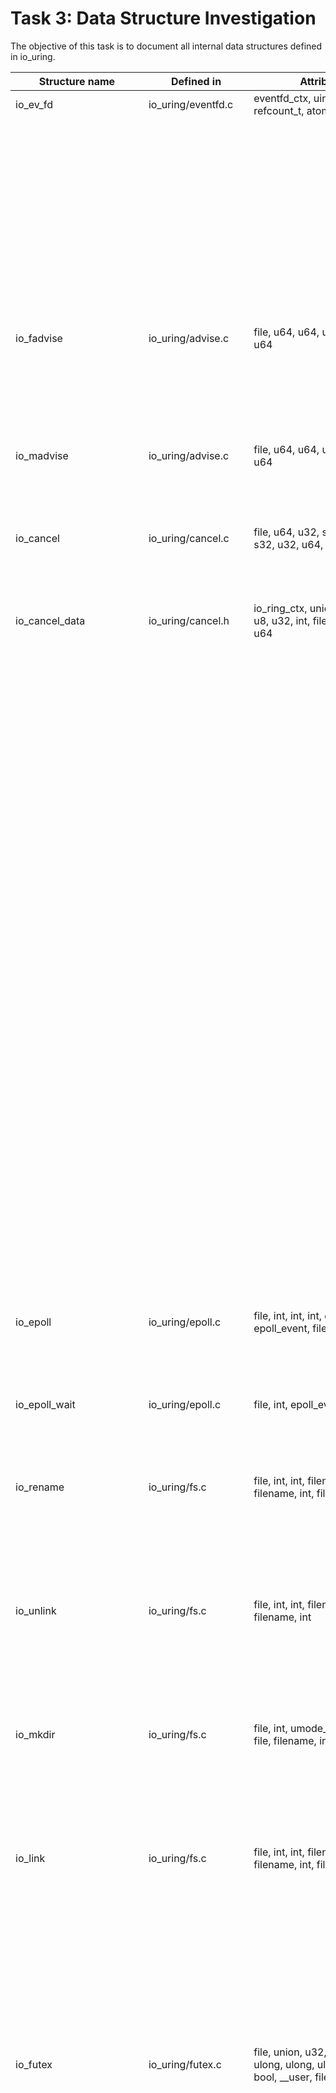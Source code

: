 # Task 3: Data Structure Investigation
The objective of this task is to document all internal data structures defined in io_uring. 

Structure name | Defined in | Attributes | Caller Functions Source | source caller | usage
---------------|------------|------------|-------------------------|---------------|-------------------
io_ev_fd       | io_uring/eventfd.c | eventfd_ctx, uint, uint, refcount_t, atomic_t, rcu_head | io_eventfd_free | io_uring/eventfd.c | local variable
| | | | io_eventfd_put | io_uring/eventfd.c | function parameter
| | | | io_eventfd_do_signal | io_uring/eventfd.c | local variable, function parameter
| | | | __io_eventfd_signal | io_uring/eventfd.c | function parameter
| | | | io_eventfd_grab | io_uring/eventfd.c | return value, local variable
| | | | io_eventfd_signal | io_uring/eventfd.c | local variable 
| | | | io_eventfd_flush_signal | io_uring/eventfd.c | local variable
| | | | io_eventfd_register | io_uring/eventfd.c | local variable
| | | | io_eventfd_unregister | io_uring/eventfd.c | function parameter
| io_fadvise               | io_uring/advise.c    | file, u64, u64, u32, file, u32, u64                                                                                                       | io_fadvise_force_async           | io_uring/advise.c    | function parameter                 |
|                          |                      |                                                                                                                                            | io_fadvise_prep                  | io_uring/advise.c    | local variable, function parameter |
|                          |                      |                                                                                                                                            | io_fadvise                       | io_uring/advise.c    | local variable, function parameter |
| io_madvise               | io_uring/advise.c    | file, u64, u64, u32, file, u32, u64                                                                                                       | io_madvise_prep                  | io_uring/advise.c    | local variable, function parameter |
|                          |                      |                                                                                                                                            | io_madvise                       | io_uring/advise.c    | local variable, function parameter |
| io_cancel                | io_uring/cancel.c    | file, u64, u32, s32, u8, file, s32, u32, u64, u8                                                                                          | io_async_cancel_prep             | io_uring/cancel.c    | local variable, function parameter |
|                          |                      |                                                                                                                                            | io_async_cancel                  | io_uring/cancel.c    | local variable, function parameter |
| io_cancel_data           | io_uring/cancel.h    | io_ring_ctx, union, u64, file, u8, u32, int, file, io_ring_ctx, u64                                                                       | io_try_cancel                    | io_uring/cancel.h    | function parameter                 |
|                          |                      |                                                                                                                                            | io_cancel_req_match              | io_uring/cancel.h    | function parameter                 |
|                          |                      |                                                                                                                                            | io_cancel_req_match              | io_uring/cancel.c    | function parameter                 |
|                          |                      |                                                                                                                                            | io_cancel_remove                 | io_uring/cancel.h    | function parameter                 |
|                          |                      |                                                                                                                                            | io_cancel_remove                 | io_uring/cancel.c    | function parameter                 |
|                          |                      |                                                                                                                                            | io_cancel_cb                     | io_uring/cancel.c    | local variable                     |
|                          |                      |                                                                                                                                            | io_async_cancel_one              | io_uring/cancel.c    | function parameter                 |
|                          |                      |                                                                                                                                            | io_try_cancel                    | io_uring/cancel.c    | function parameter                 |
|                          |                      |                                                                                                                                            | __io_async_cancel                | io_uring/cancel.c    | function parameter                 |
|                          |                      |                                                                                                                                            | io_async_cancel                  | io_uring/cancel.c    | local variable                     |
|                          |                      |                                                                                                                                            | __io_sync_cancel                 | io_uring/cancel.c    | function parameter                 |
|                          |                      |                                                                                                                                            | io_sync_cancel                   | io_uring/cancel.c    | local variable                     |
|                          |                      |                                                                                                                                            | io_futex_cancel                  | io_uring/futex.c     | function parameter                 |
|                          |                      |                                                                                                                                            | io_futex_cancel                  | io_uring/futex.h     | function parameter                 |
|                          |                      |                                                                                                                                            | io_poll_find                     | io_uring/poll.c      | function parameter                 |
|                          |                      |                                                                                                                                            | io_poll_file_find                | io_uring/poll.c      | function parameter                 |
|                          |                      |                                                                                                                                            | __io_poll_cancel                 | io_uring/poll.c      | function parameter                 |
|                          |                      |                                                                                                                                            | io_poll_cancel                   | io_uring/poll.c      | function parameter                 |
|                          |                      |                                                                                                                                            | io_poll_cancel                   | io_uring/poll.h      | function parameter                 |
|                          |                      |                                                                                                                                            | io_poll_remove                   | io_uring/poll.c      | local variable                     |
|                          |                      |                                                                                                                                            | io_waitid_cancel                 | io_uring/waitid.c    | function parameter                 |
|                          |                      |                                                                                                                                            | io_timeout_cancel                | io_uring/timeout.h   | function parameter                 |
|                          |                      |                                                                                                                                            | io_timeout_extract               | io_uring/timeout.c   | function parameter                 |
|                          |                      |                                                                                                                                            | io_timeout_cancel                | io_uring/timeout.c   | function parameter                 |
|                          |                      |                                                                                                                                            | io_req_task_link_timeout         | io_uring/timeout.c   | local variable                     |
|                          |                      |                                                                                                                                            | io_timeout_update                | io_uring/timeout.c   | local variable                     |
|                          |                      |                                                                                                                                            | io_timeout_remove                | io_uring/timeout.c   | local variable                     |
| io_epoll                 | io_uring/epoll.c     | file, int, int, int, epoll_event, epoll_event, file, int                                                                                  | io_epoll_ctl_prep                | io_uring/epoll.c     | local variable, function parameter |
|                          |                      |                                                                                                                                            | io_epoll_ctl                     | io_uring/epoll.c     | local variable, function parameter |
| io_epoll_wait            | io_uring/epoll.c     | file, int, epoll_event                                                                                                                     | io_epoll_wait_prep               | io_uring/epoll.c     | local variable, function parameter |
|                          |                      |                                                                                                                                            | io_epoll_wait                    | io_uring/epoll.c     | local variable, function parameter |
| io_rename                | io_uring/fs.c        | file, int, int, filename, filename, int, file, filename, int                                                                              | io_renameat_prep                 | io_uring/fs.c        | local variable, function parameter |
|                          |                      |                                                                                                                                            | io_renameat                      | io_uring/fs.c        | local variable, function parameter |
|                          |                      |                                                                                                                                            | io_renameat_cleanup              | io_uring/fs.c        | local variable, function parameter |
| io_unlink                | io_uring/fs.c        | file, int, int, filename, file, filename, int                                                                                             | io_unlinkat_prep                 | io_uring/fs.c        | local variable, function parameter |
|                          |                      |                                                                                                                                            | io_unlinkat                      | io_uring/fs.c        | local variable, function parameter |
|                          |                      |                                                                                                                                            | io_unlinkat_cleanup              | io_uring/fs.c        | local variable, function parameter |
| io_mkdir                 | io_uring/fs.c        | file, int, umode_t, filename, file, filename, int, umode_t                                                                                | io_mkdirat_prep                  | io_uring/fs.c        | local variable, function parameter |
|                          |                      |                                                                                                                                            | io_mkdirat                       | io_uring/fs.c        | local variable, function parameter |
|                          |                      |                                                                                                                                            | io_mkdirat_cleanup               | io_uring/fs.c        | local variable, function parameter |
| io_link                  | io_uring/fs.c        | file, int, int, filename, filename, int, file, filename, int                                                                              | io_symlinkat_prep                | io_uring/fs.c        | local variable, function parameter |
|                          |                      |                                                                                                                                            | io_symlinkat                     | io_uring/fs.c        | local variable, function parameter |
|                          |                      |                                                                                                                                            | io_linkat_prep                   | io_uring/fs.c        | local variable, function parameter |
|                          |                      |                                                                                                                                            | io_linkat                        | io_uring/fs.c        | local variable, function parameter |
|                          |                      |                                                                                                                                            | io_link_cleanup                  | io_uring/fs.c        | local variable, function parameter |
| io_futex                 | io_uring/futex.c     | file, union, u32, futex_waitv, ulong, ulong, ulong, u32, uint, bool, __user, file                                                         | io_futexv_complete               | io_uring/futex.c     | local variable, function parameter |
|                          |                      |                                                                                                                                            | io_futexv_claim                  | io_uring/futex.c     | function parameter                 |
|                          |                      |                                                                                                                                            | __io_futex_cancel                | io_uring/futex.c     | local variable, function parameter |
|                          |                      |                                                                                                                                            | io_futex_prep                    | io_uring/futex.c     | local variable, function parameter |
|                          |                      |                                                                                                                                            | io_futex_wakev_fn                | io_uring/futex.c     | local variable, function parameter |
|                          |                      |                                                                                                                                            | io_futexv_prep                   | io_uring/futex.c     | local variable, function parameter |
|                          |                      |                                                                                                                                            | io_futex_wake_fn                 | io_uring/futex.c     | local variable, function parameter |
|                          |                      |                                                                                                                                            | io_futexv_wait                   | io_uring/futex.c     | local variable, function parameter |
|                          |                      |                                                                                                                                            | io_futex_wait                    | io_uring/futex.c     | local variable, function parameter |
|                          |                      |                                                                                                                                            | io_futex_wake                    | io_uring/futex.c     | local variable, function parameter |
| io_futex_data            | io_uring/futex.c     | futex_q, io_kiocb                                                                                                                          | io_futex_cache_init              | io_uring/futex.c     | function parameter                 |
|                          |                      |                                                                                                                                            | io_futex_complete                | io_uring/futex.c     | local variable                     |
|                          |                      |                                                                                                                                            | __io_futex_cancel                | io_uring/futex.c     | local variable                     |
|                          |                      |                                                                                                                                            | io_futex_wake_fn                 | io_uring/futex.c     | local variable, function parameter |
|                          |                      |                                                                                                                                            | io_futex_wait                    | io_uring/futex.c     | local variable     
| io_defer_entry  | io_uring/io_uring.c  | list_head, io_kiocb, u32                                       | io_queue_deferred                | io_uring/io_uring.c   | local variable, function parameter   |
|                 |                      |                                                                | io_drain_req                     | io_uring/io_uring.c   | local variable                        |
|                 |                      |                                                                | io_cancel_defer_files            | io_uring/io_uring.c   | local variable, function parameter   |
|                 |                      |                                                                | io_get_sequence                  | io_uring/io_uring.c   | local variable                        |
| ext_arg         | io_uring/io_uring.c  | size_t, timespec64, sigset_t, ktime_t, bool, bool              | __io_cqring_wait_schedule        | io_uring/io_uring.c   | function parameter                    |
|                 |                      |                                                                | io_cqring_wait_schedule          | io_uring/io_uring.c   | function parameter                    |
|                 |                      |                                                                | io_cqring_wait                   | io_uring/io_uring.c   | function parameter                    |
|                 |                      |                                                                | io_get_ext_arg                   | io_uring/io_uring.c   | function parameter                    |
|                 |                      |                                                                | SYSCALL_DEFINE6                  | io_uring/io_uring.c   | local variable                        |
|                 |                      |                                                                | if                               | io_uring/io_uring.c   | local variable                        |
| io_tctx_exit    | io_uring/io_uring.c  | callback_head, completion, io_ring_ctx                         | io_tctx_exit_cb                  | io_uring/io_uring.c   | local variable, function parameter   |
|                 |                      |                                                                | io_ring_exit_work                | io_uring/io_uring.c   | local variable                        |
| io_task_cancel  | io_uring/io_uring.c  | io_uring_task, bool                                            | io_cancel_task_cb                | io_uring/io_uring.c   | local variable                        |
|                 |                      |                                                                | io_uring_try_cancel_requests     | io_uring/io_uring.c   | local variable                        |
| io_wait_queue   | io_uring/io_uring.h  | wait_queue_entry, io_ring_ctx, unsigned, int, ktime_t, hrtimer | io_should_wake                   | io_uring/io_uring.h   | function parameter                    |
|                 |                      |                                                                | io_wake_function                 | io_uring/io_uring.c   | local variable, function parameter   |
|                 |                      |                                                                | io_cqring_timer_wakeup           | io_uring/io_uring.c   | local variable, function parameter   |
|                 |                      |                                                                | io_cqring_min_timer_wakeup       | io_uring/io_uring.c   | local variable, function parameter   |
|                 |                      |                                                                | io_cqring_schedule_timeout       | io_uring/io_uring.c   | function parameter                    |
|                 |                      |                                                                | __io_cqring_wait_schedule        | io_uring/io_uring.c   | function parameter                    |
|                 |                      |                                                                | io_cqring_wait_schedule          | io_uring/io_uring.c   | function parameter                    |
|                 |                      |                                                                | io_cqring_wait                   | io_uring/io_uring.c   | local variable                        |
|                 |                      |                                                                | io_napi_busy_loop_should_end     | io_uring/napi.c       | local variable                        |
|                 |                      |                                                                | io_napi_blocking_busy_loop       | io_uring/napi.c       | function parameter                    |
|                 |                      |                                                                | __io_napi_busy_loop              | io_uring/napi.c       | function parameter                    |
|                 |                      |                                                                | __io_napi_busy_loop              | io_uring/napi.h       | function parameter                    |
|                 |                      |                                                                | io_napi_busy_loop                | io_uring/napi.h       | function parameter                    |
io_wq_hash               | io_uring/io-wq.h     | refcount_t refs, unsigned long, struct wait_queue_head, long, refcount_t, wait_queue_head                                                  | io_wq_put_hash                   | io_uring/io-wq.h     | function parameter, local variable |
|                          |                      |                                                                                                                                            | io_wq_data                       | io_uring/io-wq.h     | local variable                     |
|                          |                      |                                                                                                                                            | io_wq                            | io_uring/io-wq.c     | local variable                     |
| io_wq_data               | io_uring/io-wq.h     | struct io_wq_hash, struct task_struct, io_wq_work_fn, free_work_fn                                                                        | io_wq_create                     | io_uring/io-wq.h     | function parameter, local variable |
| io_wq                    | io_uring/io-wq.c     | unsigned long state, free_work_fn, io_wq_work_fn, struct io_wq_hash, atomic_t worker, struct completion, struct hlist_node, struct task_struct, struct io_wq_acct, struct wait_queue_entry, struct io_wq_work, cpumask_var_t, atomic_t, completion, cpumask_var_t, free_work_fn, hlist_node, hlist_nulls_head, io_wq_hash, io_wq_work_fn, list_head, long, raw_spinlock_t, task_struct, wait_queue_entry | io_worker                        | io_uring/io-wq.c     | local function                     |
|                          |                      |                                                                                                                                            | create_io_worker                 | io_uring/io-wq.c     | function parameter                 |
|                          |                      |                                                                                                                                            | io_acct_cancel_pending_work      | io_uring/io-wq.c     | function parameter, local variable |
|                          |                      |                                                                                                                                            | io_wq_cancel_tw_create           | io_uring/io-wq.c     | function parameter                 |
|                          |                      |                                                                                                                                            | io_get_acct                      | io_uring/io-wq.c     | function parameter                 |
|                          |                      |                                                                                                                                            | io_work_get_acct                 | io_uring/io-wq.c     | function parameter                 |
|                          |                      |                                                                                                                                            | io_worker_ref_put                | io_uring/io-wq.c     | function parameter                 |
|                          |                      |                                                                                                                                            | io_worker_cancel_cb              | io_uring/io-wq.c     | local variable                     |
|                          |                      |                                                                                                                                            | io_worker_exit                   | io_uring/io-wq.c     | local variable                     |
|                          |                      |                                                                                                                                            | io_wq_create_worker              | io_uring/io-wq.c     | function parameter                 |
|                          |                      |                                                                                                                                            | create_worker_cb                 | io_uring/io-wq.c     | local variable                     |
|                          |                      |                                                                                                                                            | io_queue_worker_create           | io_uring/io-wq.c     | local variable                     |
|                          |                      |                                                                                                                                            | io_wq_dec_running                | io_uring/io-wq.c     | local variable                     |
|                          |                      |                                                                                                                                            | io_wait_on_hash                  | io_uring/io-wq.c     | function parameter                 |
|                          |                      |                                                                                                                                            | io_get_next_work                 | io_uring/io-wq.c     | function parameter                 |
|                          |                      |                                                                                                                                            | wq_list_for_each                 | io_uring/io-wq.c     | function parameter                 |
|                          |                      |                                                                                                                                            | io_worker_handle_work            | io_uring/io-wq.c     | local variable                     |
|                          |                      |                                                                                                                                            | io_wq_worker                     | io_uring/io-wq.c     | local variable                     |
|                          |                      |                                                                                                                                            | io_init_new_worker               | io_uring/io-wq.c     | function parameter                 |
|                          |                      |                                                                                                                                            | create_worker_cont               | io_uring/io-wq.c     | local variable                     |
|                          |                      |                                                                                                                                            | io_wq_for_each_worker            | io_uring/io-wq.c     | function parameter                 |
|                          |                      |                                                                                                                                            | io_run_cancel                    | io_uring/io-wq.c     | function parameter                 |
|                          |                      |                                                                                                                                            | io_wq_insert_work                | io_uring/io-wq.c     | function parameter                 |
|                          |                      |                                                                                                                                            | io_wq_enqueue                    | io_uring/io-wq.c     | function parameter                 |
|                          |                      |                                                                                                                                            | io_wq_remove_pending             | io_uring/io-wq.c     | function parameter, local variable |
|                          |                      |                                                                                                                                            | io_wq_cancel_pending_work        | io_uring/io-wq.c     | function parameter                 |
|                          |                      |                                                                                                                                            | io_wq_cancel_running_work        | io_uring/io-wq.c     | function parameter                 |
|                          |                      |                                                                                                                                            | io_wq_cancel_cb                  | io_uring/io-wq.c     | function parameter                 |
|                          |                      |                                                                                                                                            | io_wq_hash_wake                  | io_uring/io-wq.c     | function parameter, local variable |
|                          |                      |                                                                                                                                            | io_wq_create                     | io_uring/io-wq.c     | local variable                     |
|                          |                      |                                                                                                                                            | io_wq_exit_start                 | io_uring/io-wq.c     | function parameter                 |
|                          |                      |                                                                                                                                            | io_wq_exit_workers               | io_uring/io-wq.c     | function parameter                 |
|                          |                      |                                                                                                                                            | io_wq_destroy                    | io_uring/io-wq.c     | function parameter                 |
|                          |                      |                                                                                                                                            | io_wq_put_and_exit               | io_uring/io-wq.c     | function parameter                 |
|                          |                      |                                                                                                                                            | __io_wq_cpu_online               | io_uring/io-wq.c     | function parameter                 |
|                          |                      |                                                                                                                                            | io_wq_cpu_online                 | io_uring/io-wq.c     | function parameter                 |
|                          |                      |                                                                                                                                            | io_wq_cpu_offline                | io_uring/io-wq.c     | function parameter                 |
|                          |                      |                                                                                                                                            | io_wq_max_workers                | io_uring/io-wq.c     | function parameter                 |
|                          |                      |                                                                                                                                            | wq_list_del                      | io_uring/slist.h     | local variable                     |
|                          |                      |                                                                                                                                            | io_uring_clean_tctx              | io_uring/tctx.c      | local variable                     |
| io_cb_cancel_data        | io_uring/io-wq.c     | work_cancel_fn, void, int nr_running, int nr_pending, bool cancel_all, bool, int, void, work_cancel_fn                                    | io_acct_cancel_pending_work      | io_uring/io-wq.c     | function parameter                 |
|                          |                      |                                                                                                                                            | create_worker_cont               | io_uring/io-wq.c     | local variable                     |
|                          |                      |                                                                                                                                            | io_wq_enqueue                    | io_uring/io-wq.c     | local variable                     |
|                          |                      |                                                                                                                                            | __io_wq_worker_cancel            | io_uring/io-wq.c     | function parameter                 |
|                          |                      |                                                                                                                                            | io_wq_worker_cancel              | io_uring/io-wq.c     | local variable                     |
|                          |                      |                                                                                                                                            | io_wq_cancel_pending_work        | io_uring/io-wq.c     | function parameter                 |
|                          |                      |                                                                                                                                            | io_wq_cancel_running_work        | io_uring/io-wq.c     | function parameter                 |
|                          |                      |                                                                                                                                            | io_wq_cancel_cb                  | io_uring/io-wq.c     | function parameter, local variable |
|                          |                      |                                                                                                                                            | io_wq_destroy                    | io_uring/io-wq.c     | local variable                     |
| io_worker                | io_uring/io-wq.c     | refcount_t, unsigned long flags, struct hlist_nulls_node nulls_node, struct list_head all_list, struct task_struct, struct io_wq, struct io_wq_acct, struct io_wq_work, raw_spinlock_t, struct completion, unsigned long create_state, struct callback_head create_work, int init_retries, union, callback_head, completion, delayed_work, hlist_nulls_node, int, io_wq, io_wq_work, list_head, long, raw_spinlock_t, rcu_head, refcount_t, task_struct | io_wq_dec_running                | io_uring/io-wq.c     | function parameter                 |
|                          |                      |                                                                                                                                            | io_worker_get                    | io_uring/io-wq.c     | function parameter                 |
|                          |                      |                                                                                                                                            | io_worker_release                | io_uring/io-wq.c     | function parameter                 |
|                          |                      |                                                                                                                                            | io_wq_worker_stopped             | io_uring/io-wq.c     | local variable                     |
|                          |                      |                                                                                                                                            | io_worker_cancel_cb              | io_uring/io-wq.c     | function parameter                 |
|                          |                      |                                                                                                                                            | io_task_worker_match             | io_uring/io-wq.c     | local variable, function parameter |
|                          |                      |                                                                                                                                            | io_worker_exit                   | io_uring/io-wq.c     | function parameter                 |
|                          |                      |                                                                                                                                            | io_acct_activate_free_worker     | io_uring/io-wq.c     | local parameter                    |
|                          |                      |                                                                                                                                            | io_wq_inc_running                | io_uring/io-wq.c     | function parameter                 |
|                          |                      |                                                                                                                                            | create_worker_cb                 | io_uring/io-wq.c     | local parameter                    |
|                          |                      |                                                                                                                                            | io_queue_worker_create           | io_uring/io-wq.c     | function parameter                 |
|                          |                      |                                                                                                                                            | __io_worker_busy                 | io_uring/io-wq.c     | function parameter                 |
|                          |                      |                                                                                                                                            | __io_worker_idle                 | io_uring/io-wq.c     | function parameter                 |
|                          |                      |                                                                                                                                            | io_assign_current_work           | io_uring/io-wq.c     | function parameter                 |
|                          |                      |                                                                                                                                            | io_worker_handle_work            | io_uring/io-wq.c     | function parameter                 |
|                          |                      |                                                                                                                                            | io_wq_worker                     | io_uring/io-wq.c     | local variable                     |
|                          |                      |                                                                                                                                            | io_wq_worker_running             | io_uring/io-wq.c     | local variable                     |
|                          |                      |                                                                                                                                            | io_wq_worker_sleeping            | io_uring/io-wq.c     | local variable                     |
|                          |                      |                                                                                                                                            | io_init_new_worker               | io_uring/io-wq.c     | function parameter                 |
|                          |                      |                                                                                                                                            | io_should_retry_thread           | io_uring/io-wq.c     | function parameter                 |
|                          |                      |                                                                                                                                            | queue_create_worker_retry        | io_uring/io-wq.c     | function parameter                 |
|                          |                      |                                                                                                                                            | create_worker_cont               | io_uring/io-wq.c     | local variable, function parameter |
|                          |                      |                                                                                                                                            | io_workqueue_create              | io_uring/io-wq.c     | function parameter, local variable |
|                          |                      |                                                                                                                                            | create_io_worker                 | io_uring/io-wq.c     | local variable                     |
|                          |                      |                                                                                                                                            | io_acct_for_each_worker          | io_uring/io-wq.c     | local variable, function parameter |
|                          |                      |                                                                                                                                            | io_wq_for_each_worker            | io_uring/io-wq.c     | function parameter                 |
|                          |                      |                                                                                                                                            | io_wq_worker_wake                | io_uring/io-wq.c     | function parameter                 |
|                          |                      |                                                                                                                                            | __io_wq_worker_cancel            | io_uring/io-wq.c     | function parameter                 |
|                          |                      |                                                                                                                                            | io_wq_worker_cancel              | io_uring/io-wq.c     | function parameter                 |
|                          |                      |                                                                                                                                            | io_task_work_match               | io_uring/io-wq.c     | local variable                     |
|                          |                      |                                                                                                                                            | io_wq_cancel_tw_create           | io_uring/io-wq.c     | function parameter                 |
|                          |                      |                                                                                                                                            | io_wq_worker_affinity            | io_uring/io-wq.c     | function parameter                 |
| io_wq_acct               | io_uring/io-wq.c     | atomic_t, int, io_wq_work_list, long, raw_spinlock_t, unsigned                                                                            | io_acct_cancel_pending_work      | io_uring/io-wq.c     | function parameter                 |
|                          |                      |                                                                                                                                            | io_worker_cancel_cb              | io_uring/io-wq.c     | local variable                     |
|                          |                      |                                                                                                                                            | __io_acct_run_queue              | io_uring/io-wq.c     | function parameter                 |
|                          |                      |                                                                                                                                            | io_wq_create_worker              | io_uring/io-wq.c     | function parameter                 |
|                          |                      |                                                                                                                                            | io_wq_inc_running                | io_uring/io-wq.c     | local variable                     |
|                          |                      |                                                                                                                                            | create_worker_cb                 | io_uring/io-wq.c     | local variable                     |
|                          |                      |                                                                                                                                            | io_queue_worker_create           | io_uring/io-wq.c     | function parameter                 |
|                          |                      |                                                                                                                                            | io_wq_dec_running                | io_uring/io-wq.c     | local variable                     |
|                          |                      |                                                                                                                                            | io_wq_worker                     | io_uring/io-wq.c     | local variable                     |
|                          |                      |                                                                                                                                            | create_worker_cont               | io_uring/io-wq.c     | local variable                     |
|                          |                      |                                                                                                                                            | io_workqueue_create              | io_uring/io-wq.c     | local variable                     |
|                          |                      |                                                                                                                                            | create_io_worker                 | io_uring/io-wq.c     | local variable                     |
|                          |                      |                                                                                                                                            | io_wq_insert_work                | io_uring/io-wq.c     | local variable                     |
|                          |                      |                                                                                                                                            | io_wq_enqueue                    | io_uring/io-wq.c     | local variable                     |
|                          |                      |                                                                                                                                            | io_wq_remove_pending             | io_uring/io-wq.c     | local variable                     |
|                          |                      |                                                                                                                                            | io_wq_cancel_pending_work        | io_uring/io-wq.c     | local variable                     |
|                          |                      |                                                                                                                                            | io_wq_hash_wake                  | io_uring/io-wq.c     | local variable                     |
|                          |                      |                                                                                                                                            | io_wq_max_workers                | io_uring/io-wq.c     | local variable                     |
| online_data              | io_uring/io-wq.c     | bool, int                                                                                                                                  | io_wq_worker_affinity            | io_uring/io-wq.c     | local variable                     |
|                          |                      |                                                                                                                                            | __io_wq_cpu_online               | io_uring/io-wq.c     | local variable                     |
| io_provide_buf   | io_uring/kbuf.c    | file, __u64, __u32, __u32, __u32, __u16                    | io_remove_buffers_prep       | io_uring/kbuf.c        | local variable, function parameter     |
|                  |                    |                                                            | io_remove_buffers            | io_uring/kbuf.c        | local variable, function parameter     |
|                  |                    |                                                            | io_provide_buffers_prep      | io_uring/kbuf.c        | local variable, function parameter     |
|                  |                    |                                                            | io_add_buffers               | io_uring/kbuf.c        | function parameter                     |
|                  |                    |                                                            | io_provide_buffers           | io_uring/kbuf.c        | local variable, function parameter     |
| io_buffer_list   | io_uring/kbuf.h    | list_head, oi_uring_buf_ring, __u16 x6, io_mapped_region   | io_kbuf_commit               | io_uring/kbuf.h        | function parameter                     |
|                  |                    |                                                            | io_kbuf_inc_commit           | io_uring/kbuf.c        | function parameter                     |
|                  |                    |                                                            | io_kbuf_commit               | io_uring/kbuf.c        | function parameter                     |
|                  |                    |                                                            | io_buffer_get_list           | io_uring/kbuf.c        | local variable                         |
|                  |                    |                                                            | io_buffer_add_list           | io_uring/kbuf.c        | function parameter                     |
|                  |                    |                                                            | io_kbuf_recycle_legacy       | io_uring/kbuf.c        | local variable                         |
|                  |                    |                                                            | io_provided_buffer_select    | io_uring/kbuf.c        | function parameter                     |
|                  |                    |                                                            | io_provided_buffers_select   | io_uring/kbuf.c        | function parameter                     |
|                  |                    |                                                            | io_ring_buffer_select        | io_uring/kbuf.c        | function parameter                     |
|                  |                    |                                                            | io_buffer_select             | io_uring/kbuf.c        | local variable                         |
|                  |                    |                                                            | io_ring_buffers_peek         | io_uring/kbuf.c        | function parameter                     |
|                  |                    |                                                            | io_buffers_select            | io_uring/kbuf.c        | local variable                         |
|                  |                    |                                                            | io_buffers_peek              | io_uring/kbuf.c        | local variable                         |
|                  |                    |                                                            | __io_put_kbuf_ring           | io_uring/kbuf.h        | local variable                         |
|                  |                    |                                                            | __io_remove_buffers          | io_uring/kbuf.c        | function parameter                     |
|                  |                    |                                                            | io_put_bl                    | io_uring/kbuf.c        | function parameter                     |
|                  |                    |                                                            | io_destroy_buffers           | io_uring/kbuf.c        | local variable                         |
|                  |                    |                                                            | io_destroy_bl                | io_uring/kbuf.c        | function parameter                     |
|                  |                    |                                                            | io_remove_buffers            | io_uring/kbuf.c        | local variable                         |
|                  |                    |                                                            | io_add_buffers               | io_uring/kbuf.c        | function parameter                     |
|                  |                    |                                                            | io_provide_buffers           | io_uring/kbuf.c        | local variable                         |
|                  |                    |                                                            | io_register_pbuf_ring        | io_uring/kbuf.c        | local variable                         |
|                  |                    |                                                            | io_unregister_pbuf_ring      | io_uring/kbuf.c        | local variable                         |
|                  |                    |                                                            | io_register_pbuf_status      | io_uring/kbuf.c        | local variable                         |
|                  |                    |                                                            | io_pbuf_get_region           | io_uring/kbuf.c        | local variable                         |
| io_buffer        | io_uring/kbuf.h    | list_head, __u64, __u32, __u16, __u16                      | io_kbuf_recycle_legacy       | io_uring/kbuf.h        | local variable                         |
|                  |                    |                                                            | io_provided_buffer_select    | io_uring/kbuf.c        | local variable, function parameter     |
|                  |                    |                                                            | __io_remove_buffers          | io_uring/kbuf.c        | local variable, function parameter     |
|                  |                    |                                                            | io_add_buffers               | io_uring/kbuf.c        | local variable                         |
| buf_sel_arg      | io_uring/kbuf.h    | iovec, size_t, size_t, ushort, ushort                      | io_ring_buffers_peek         | io_uring/kbuf.c        | function parameter                     |
|                  |                    |                                                            | io_buffers_select            | io_uring/kbuf.c        | function parameter                     |
|                  |                    |                                                            | io_buffers_peek              | io_uring/kbuf.c        | function parameter                     |
|                  |                    |                                                            | io_buffers_select            | io_uring/kbuf.h        | function parameter                     |
|                  |                    |                                                            | io_buffers_peek              | io_uring/kbuf.h        | function parameter                     |
|                  |                    |                                                            | io_send_select_buffer        | io_uring/net.c         | local variable                         |
|                  |                    |                                                            | io_recv_buf_select           | io_uring/net.c         | local variable                         |
io_mapped_region | io_uring/memmap.h  | struct page **pages, void *ptr, unsigned int nr_pages, unsigned int flags | io_free_region | memmap.c | function parameter (mr)
| | | | io_region_init_ptr | memmap.c | function parameter (mr)
| | | | io_region_pin_pages | memmap.c | function parameter (mr)
| | | | io_region_allocate_pages | memmap.c | function parameter (mr)
| | | | io_create_region | memmap.c | function parameter (mr)
| | | | io_create_region_mmap_safe | memmap.c | local variable (tmp_mr), function parameter (mr)
| | | | io_mmap_get_region | memmap.c | return value
| | | | io_region_validate_mmap | memmap.c | function parameter (mr)
| | | | io_region_mmap | memmap.c | function parameter (mr)
io_imu_folio_data | io_uring/memmap.h | (struct definition not visible in snippet) | io_check_coalesce_buffer | memmap.c | local variable (ifd)
io_uring_region_desc | io_uring_types.h | __u64 user_addr, __u64 size, __u32 flags, __u32 mmap_offset, __u32 id, __u32 __resv[2] | io_region_pin_pages | memmap.c | function parameter (reg)
| | | | io_region_allocate_pages | memmap.c | function parameter (reg)
| | | | io_create_region | memmap.c | function parameter (reg)
| | | | io_create_region_mmap_safe | memmap.c | function parameter (reg)
io_mapped_region | io_uring/memmap.h | struct page **pages, void *ptr, unsigned int nr_pages, unsigned int flags | io_free_region | memmap.h | function parameter (mr)
| | | | io_create_region | memmap.h | function parameter (mr)
| | | | io_create_region_mmap_safe | memmap.h | function parameter (mr)
| | | | io_region_get_ptr | memmap.h | function parameter (mr)
| | | | io_region_is_set | memmap.h | function parameter (mr)
io_uring_region_desc | io_uring_types.h | __u64 user_addr, __u64 size, __u32 flags, __u32 mmap_offset, __u32 id | io_create_region | memmap.h | function parameter (reg)
| | | | io_create_region_mmap_safe | memmap.h | function parameter (reg)
io_ring_ctx | io_uring_types.h | struct io_mapped_region ring_region, struct io_user *user, etc. | io_free_region | memmap.h | function parameter (ctx)
| | | | io_create_region | memmap.h | function parameter (ctx)
| | | | io_create_region_mmap_safe | memmap.h | function parameter (ctx)
io_msg | msg_ring.c | struct file *file, *src_file, struct callback_head tw, u64 user_data, u32 len, cmd, src_fd, dst_fd/cqe_flags, flags | io_msg_ring_cleanup | msg_ring.c | Accesses msg->src_file for cleanup with fput()
| | | | io_msg_tw_complete | msg_ring.c | Converts from callback_head using container_of()
| | | | io_msg_data_remote | msg_ring.c | Reads msg->flags and msg->user_data for remote posting
| | | | io_msg_ring_data | msg_ring.c | Main parameter for data ring operations
| | | | io_msg_grab_file | msg_ring.c | Populates msg->src_file from file table
| | | | io_msg_install_complete | msg_ring.c | Uses msg->dst_fd for FD installation
io_ring_ctx | io_uring_types.h | struct mutex uring_lock,struct io_alloc_cache msg_cache, spinlock_t msg_lock, bool task_complete | io_double_unlock_ctx | msg_ring.c | Releases octx->uring_lock mutex
| | | | io_lock_external_ctx | msg_ring.c | Acquires target context's uring_lock
| | | | io_msg_need_remote | msg_ring.c | Checks ctx->task_complete for remote execution need
| | | | io_msg_get_kiocb | msg_ring.c | Accesses ctx->msg_cache with msg_lock protection
io_kiocb | io_uring_types.h | struct io_ring_ctx *ctx, struct io_tw_task_work io_task_work, u64 user_data | io_msg_tw_complete | msg_ring.c | Processes completion via req->cqe
| | | | io_msg_remote_post | msg_ring.c | Configures req->opcode as IORING_OP_NOP for remote completion
io_uring_sqe | uapi/linux/io_uring.h | off, len, addr, addr3, file_index, msg_ring_flags | io_uring_sync_msg_ring | msg_ring.h | Reads SQE fields for synchronous message ring operations
| | | | io_msg_ring_prep | msg_ring.h | Validates and prepares SQE fields for async message ring
io_kiocb | io_uring_types.h | ctx, flags | io_msg_ring_prep | msg_ring.h | Receives prepared request structure
| | | | io_msg_ring | msg_ring.h | Main parameter for message ring operations
| | | | io_msg_ring_cleanup | msg_ring.h | Cleans up request resources
io_napi_entry | napi.c | unsigned int napi_id, struct list_head list, unsigned long timeout, struct hlist_node node, struct rcu_head rcu | io_napi_hash_find | napi.c | Finds entry by napi_id in hash table
| | | | __io_napi_add_id | napi.c | Creates and inserts new entry
| | | | __io_napi_del_id | napi.c | Removes and frees entry
| | | | __io_napi_remove_stale | napi.c | Cleans up stale entries based on timeout
io_ring_ctx | io_uring_types.h | struct hlist_head *napi_ht, spinlock_t napi_lock, struct list_head napi_list, bool napi_prefer_busy_poll, ktime_t napi_busy_poll_dt, int napi_track_mode | io_napi_init | napi.c | Initializes napi tracking structures
| | | | io_napi_free | napi.c | Cleans up all napi entries
| | | | io_napi_register_napi | napi.c | Configures napi tracking mode and params
| | | | __io_napi_busy_loop | napi.c | Executes busy polling loop
io_uring_napi | uapi/linux/io_uring.h | __u64 busy_poll_to, __u8 prefer_busy_poll, __u8 opcode, __u16 op_param, __u32 pad[2], __u32 resv | io_register_napi | napi.c | User API structure for napi configuration
| | | | io_unregister_napi | napi.c | Clears napi configuration
io_wait_queue | io_uring.h | ktime_t timeout, ktime_t napi_busy_poll_dt, bool napi_prefer_busy_poll | io_napi_blocking_busy_loop | napi.c | Contains parameters for blocking busy loop
io_ring_ctx | io_uring_types.h | struct list_head napi_list, int napi_track_mode | io_napi_init() | napi.c | Context structure containing NAPI tracking state
io_wait_queue | io_uring.h | ktime_t timeout, ktime_t napi_busy_poll_dt | io_napi_busy_loop() | napi.c | Wait queue structure for blocking operations
io_kiocb | io_uring_types.h | struct io_ring_ctx *ctx, struct file *file | io_napi_add() | napi.c | I/O request structure
io_shutdown | net.c | struct file *file, int how | io_shutdown_prep | net.c | Validates shutdown parameters
| | | | io_shutdown | net.c | Executes socket shutdown operation
io_accept | net.c | struct file *file, struct sockaddr __user *addr, int __user *addr_len, int flags, int iou_flags, u32 file_slot, unsigned long nofile | io_accept_prep | net.c | Prepares accept operation parameters
| | | | io_accept | net.c | Handles socket accept operations
io_socket | net.c | struct file *file, int domain, int type, int protocol, int flags, u32 file_slot, unsigned long nofile  |  io_socket_prep | net.c | Validates socket creation parameters
| | | | io_socket | net.c | Creates new socket
io_connect | net.c | struct file *file, struct sockaddr __user *addr, int addr_len, bool in_progress, bool seen_econnaborted | io_connect_prep | net.c | Prepares connection parameters
| | | | io_connect | net.c | Handles socket connection
io_bind | net.c | struct file *file, int addr_len | io_bind_prep | net.c | Validates bind parameters
| | | | io_bind | net.c | Binds socket to address
io_listen | net.c | struct file *file, int backlog | io_listen_prep | net.c | Validates listen parameters
| | | | io_listen | net.c | Starts listening on socket
io_sr_msg | net.c | struct file *file, union {compat_msghdr/umsg/buf}, int len, unsigned done_io, unsigned msg_flags, u16 flags, u16, buf_group, bool retry, void __user *msg_control, struct io_kiocb *notif | io_sendmsg_prep | net.c | Prepares send/recv message parameters
| | | | io_recvmsg_prep | net.c | Prepares receive message parameters
| | | | io_send | net.c | Handles socket send operation
| | | | io_recv | net.c | Handles socket receive operation
io_recvzc | net.c | struct file *file, unsigned msg_flags, u16 flags, u32 len, struct io_zcrx_ifq *ifq | io_recvzc_prep | net.c | Prepares zero-copy receive parameters
| | | | io_recvzc | net.c | Handles zero-copy receive
io_async_msghdr | io_uring.h | struct iovec fast_iov, struct io_vec vec, struct msghdr msg, struct sockaddr_storage addr, size_t payloadlen, unsigned namelen, unsigned controllen | io_msg_alloc_async | net.c | Allocates async message header
| | | | io_netmsg_recycle | net.c | Recycles async message buffers
| | | | io_sendmsg_setup | net.c | Sets up sendmsg operation
| | | | io_recvmsg_copy_hdr | net.c | Copies message header
proto_accept_arg | net.c | int err, int is_empty, int flags | io_accept | net.c | Tracks accept operation state
buf_sel_arg | net.c | struct iovec *iovs, int nr_iovs, size_t max_len, int mode, size_t out_len | io_send_select_buffer | net.c | Manages buffer selection for I/O
| | | | io_recv_buf_select | net.c | Selects receive buffers
io_recvmsg_multishot_hdr | net.c | struct io_uring_recvmsg_out msg, struct sockaddr_storage addr | io_recvmsg_multishot | net.c | Stores multishot receive header data
io_async_msghdr | net.h | struct iou_vec vec, struct iovec fast_iov, struct msghdr msg, struct sockaddr_storage addr, size_t payloadlen/controllen, struct sockaddr __user *uaddr | io_sendmsg_prep() | net.h | Async message header for network operations
io_nop | nop.c | struct file *file, int result, int fd, unsigned int flags | io_nop_prep() | nop.c | No-operation request structure
io_notif_data | notif.c | struct ubuf_info uarg, bool zc_report/zc_used/zc_copied, unsigned account_pages, struct io_notif_data next/head | io_alloc_notif() | notif.c  | Notification tracking structure
io_notif_data | notif.h | struct file *file, struct ubuf_info uarg, struct io_notif_data next/head, unsigned account_pages, bool zc_report/zc_used/zc_copied | io_alloc_notif | notif.c | Tracks zero-copy notification state
| | | | io_tx_ubuf_complete | notif.c | Contains completion callback data
| | | | io_notif_flush | notif.h | Stores memory accounting information
io_kiocb | io_uring_types.h | struct io_ring_ctx *ctx, struct io_tw_task_work io_task_work | io_alloc_notif | notif.h | Base structure for notification requests
ubuf_info | linux/skbuff.h | void (*complete)(...), unsigned long flags, refcount_t refcnt | io_tx_ubuf_complete | notif.h | Kernel's universal buffer info structure
io_issue_def | opdef.h | unsigned needs_file:1, unsigned plug:1, unsigned ioprio:1, unsigned iopoll:1, unsigned buffer_select:1, unsigned hash_reg_file:1, unsigned unbound_nonreg_file:1, unsigned pollin:1, unsigned pollout:1, unsigned poll_exclusive:1, unsigned audit_skip:1, unsigned iopoll_queue:1, unsigned vectored:1, unsigned short async_size, int (*issue)(struct io_kiocb , unsigned int), int (prep)(struct io_kiocb *, const struct io_uring_sqe *) | io_uring core | opdef.c | Defines per-opcode execution properties and handlers
io_cold_def | opdef.h | const char name, void (cleanup)(struct io_kiocb ), void (fail)(struct io_kiocb *) | io_uring core | opdef.c | Contains cold path operation handlers and metadata
io_open | openclose.c | struct file *file, int dfd, u32 file_slot, struct filename *filename, struct open_how how, unsigned long nofile	| io_openat_prep | openclose.c | Stores open operation parameters
| | | | io_openat2_prep | openclose.c | Handles both regular and openat2-style opens
| | | | io_openat | openclose.c | Manages file descriptor allocation
io_close | openclose.c | struct file *file, int fd, u32 file_slot | io_close_prep | openclose.c | Tracks close operation state
| | | | io_close | openclose.c | Handles both regular and fixed file closes
io_fixed_install | openclose.c | struct file *file, unsigned int, o_flags | io_install_fixed_fd_prep | openclose.c | Manages fixed file descriptor installation
| | | | io_install_fixed_fd | openclose.c | Validates and processes fd installation flags
io_poll	| poll.h | struct file *file, struct wait_queue_head *head, __poll_t events, int retries, struct wait_queue_entry wait | io_poll_add | poll.h | Tracks poll operation state
async_poll | poll.h	| struct io_poll poll, struct io_poll, *double_poll | io_arm_poll_handler | poll.h | Handles async poll operations
io_poll_update | poll.c | struct file *file, u64 old_user_data, u64 new_user_data, __poll_t events, bool update_events, bool update_user_data | io_poll_remove | poll.c | Handles updates to existing poll requests (event flags/user_data)
io_poll_table | poll.c | struct poll_table_struct pt, struct io_kiocb *req, int nr_entries, int error, bool owning, __poll_t result_mask | io_arm_poll_handler | poll.c | Tracks state during poll arm/wake operations
| | | | __io_arm_poll_handler | poll.c | Tracks state during poll arm/wake operations
io_poll | poll.c | struct wait_queue_head *head, struct wait_queue_entry wait, __poll_t events, int retries (for async_poll) | io_poll_wake | poll.c | Core poll request tracking structure
| | | | io_poll_add | poll.c | Core poll request tracking structure
| | | | io_poll_remove_entries | poll.c | Core poll request tracking structure
async_poll | poll.c | struct io_poll poll, struct io_poll *double_poll | io_async_queue_proc | poll.c | Extended poll data for async operations
| | | | io_req_alloc_apoll | poll.c | Extended poll data for async operations
io_uring_probe | register.c | __u32 last_op, __u32 ops_len, struct io_uring_probe_op ops[] | io_probe | io_uring.c | Reports supported opcodes
io_restriction | register.c | unsigned long register_op[], unsigned long sqe_op[], __u32 sqe_flags_allowed, __u32 sqe_flags_required, bool registered | io_register_restrictions | io_uring.c | Tracks operation restrictions
io_ring_ctx_rings | register.c | struct io_rings *rings, struct io_uring_sqe *sq_sqes, struct io_mapped_region sq_region, struct io_mapped_region ring_region | io_register_resize_rings | register.c | Temporary storage during ring resizing
io_uring_clock_register | register.c | __s32 clockid, __u64 __resv[3] | io_register_clock | io_uring.c | Configures clock source
io_uring_mem_region_reg | register.c | __u64 region_uptr, __u32 flags, __u32 __resv[3] | io_register_mem_region | io_uring.c | Memory region registration
io_rsrc_node | rsrc.c | int type, refcount_t refs, u64 tag, union { struct file *file; struct io_mapped_ubuf *buf; } | io_rsrc_node_alloc | rsrc.c | Tracks individual registered resources
| | | | io_free_rsrc_node | rsrc.c | Tracks individual registered resources
io_mapped_ubuf | rsrc.c | unsigned long ubuf, size_t len, struct bio_vec bvec[], refcount_t refs | io_buffer_unmap | rsrc.c | Manages pinned user buffers
| | | | io_sqe_buffer_register | rsrc.c | Manages pinned user buffers
io_rsrc_data | rsrc.c | unsigned nr, struct io_rsrc_node **nodes | io_rsrc_data_alloc | rsrc.c | Contains array of resource nodes
| | | | io_rsrc_data_free | rsrc.c | Contains array of resource nodes
io_uring_rsrc_update2 | rsrc.c | __u64 data, __u64 tags, __u32 nr, __u32 offset | __io_register_rsrc_update | io_uring.c | Update operation parameters
io_uring_clone_buffers | rsrc.c | __s32 src_fd, __u32 src_off, __u32 dst_off | io_register_clone_buffers | io_uring.c | Buffer cloning parameters
io_rsrc_node | rsrc.h | type (file/buffer), refs (refcount), tag (user tag), union { file_ptr, buf } | io_rsrc_node_alloc | rsrc.c | Tracks single registered resource (file/buffer)
| | | | io_free_rsrc_node | rsrc.c | Tracks single registered resource (file/buffer)
io_mapped_ubuf | rsrc.h | ubuf (user addr), len (buffer size), nr_bvecs, folio_shift, refs, acct_pages, is_kbuf, dir (IO_IMU_*), bvec[] | io_sqe_buffer_register | rsrc.c | Manages pinned user/kernel buffers
| | | | io_buffer_unmap | rsrc.c | Manages pinned user/kernel buffers
io_imu_folio_data | rsrc.h | nr_pages_head, nr_pages_mid, folio_shift, nr_folios | io_check_coalesce_buffer | rsrc.c | Tracks compound page info for buffer coalescing

<!-- rw.c -->
io_rw       | io_uring/rw.c | struct kiocb, u64 addr, u32 len, rwf_t flags  | io_iov_compact_buffer_select_prep | io_uring/rw.c | function parameter
| | | | io_iov_buffer_select_prep | io_uring/rw.c | local variable, function parameter
| | | | __io_import_iovec | io_uring/rw.c | local variable, function parameter
| | | | io_prep_rw_pi | io_uring/rw.c | function parameter
| | | | io_prep_rw | io_uring/rw.c | local variable, function parameter
| | | | io_prep_rw_fixed | io_uring/rw.c | local variable, function parameter
| | | | io_read_mshot_prep | io_uring/rw.c | local variable, function parameter
| | | | loff_t | io_uring/rw.c | local variable, function parameter
| | | | io_rw_should_reissue | io_uring/rw.c | local variable, function parameter
| | | | io_req_end_write | io_uring/rw.c | local variable, function parameter
| | | | io_req_io_end | io_uring/rw.c | local variable, function parameter
| | | | io_req_rw_complete | io_uring/rw.c | local variable, function parameter
| | | | io_complete_rw | io_uring/rw.c | local variable, function parameter
| | | | io_complete_rw_iopoll | io_uring/rw.c | local variable, function parameter
| | | | io_rw_done | io_uring/rw.c | local variable, function parameter
| | | | kiocb_done | io_uring/rw.c | local variable, function parameter
| | | | loop_rw_iter | io_uring/rw.c | function parameter
| | | | io_async_buf_func | io_uring/rw.c | local variable, function parameter
| | | | io_rw_should_retry | io_uring/rw.c | local variable, function parameter
| | | | io_iter_do_read | io_uring/rw.c | function parameter
| | | | io_rw_init_file | io_uring/rw.c | local variable, function parameter
| | | | __io_read | io_uring/rw.c | local variable, function parameter
| | | | io_read_mshot | io_uring/rw.c | local variable, function parameter
| | | | io_write | io_uring/rw.c | local variable, function parameter
| | | | io_uring_classic_poll | io_uring/rw.c | local variable, function parameter
<!-- rw.h -->
io_meta_state   | io_uring/rw.h | u32 seed, struct iov_iter_state iter_meta | struct io_async_rw | io_uring/rw.h | local variable
io_async_rw   | io_uring/rw.h | size_t bytes_done, struct iovec *free_iovec, struct iov_iter iter, struct iov_iter_state iter_state, struct iovec fast_iov, int free_iov_nr, struct wait_page_queue wpq, struct uio_meta meta, struct io_meta_state meta_state | __cold | io_uring/io_uring.c | function parameter
| | | | struct io_issue_def | io_uring/opdef.c | function parameter
| | | | __io_import_iovec | io_uring/rw.c | function parameter
| | | | io_import_iovec | io_uring/rw.c | function parameter
| | | | io_rw_recycle | io_uring/rw.c | local variable *rw
| | | | io_rw_alloc_async | io_uring/rw.c | local variable *rw
| | | | io_prep_rw_setup | io_uring/rw.c | local variable *rw
| | | | io_meta_save_state | io_uring/rw.c | function parameter *io
| | | | io_meta_restore | io_uring/rw.c | function parameter *io
| | | | io_prep_rw_pi | io_uring/rw.c | local variable *io
| | | | io_prep_rw_fixed | io_uring/rw.c | local variable *io
| | | | io_rw_should_reissue | io_uring/rw.c | local variable *io
| | | | io_fixup_rw_res | io_uring/rw.c | local variable *io
| | | | io_rw_should_retry | io_uring/rw.c | local variable *io
| | | | io_rw_init_file | io_uring/rw.c | local variable *io
| | | | __io_read | io_uring/rw.c | local variable *io
| | | | io_write | io_uring/rw.c | local variable *io
| | | | io_rw_cache_free | io_uring/rw.c | local variable *rw, function paramete *rw
<!-- splice.c -->
io_splice   | io_uring/splice.c | struct file *file_out, loff_t off_out, loff_t off_in, u64 len, int splice_fd_in, unsigned int flags, struct io_rsrc_node *rsrc_nod | __io_splice | io_uring/splice.c | local variable *sp, function parameter
| | | | io_splice_cleanup | io_uring/splice.c | local variable *sp, function parameter
| | | | struct file *io_splice_get_file | io_uring/splice.c | local variable *sp, function parameter
| | | | io_tee | io_uring/splice.c | local variable *sp, function parameter
| | | | io_splice_prep | io_uring/splice.c | local variable *sp, function parameter
| | | | io_splice | io_uring/splice.c | local variable *sp, function parameter
<!-- sqpoll.h -->
io_sq_data     | io_uring/sqpoll.h | refcount_t refs, atomic_t park_pending, struct mutex lock, struct list-head xtc_list, struct task_struct *thread, struct wait_queue_head wait, unsigned sq_thread_idle, int sq_cpu, pid_t task_pid, pid_t task_tgid,  u64 work_time, unsigned long state, struct completion exited | io_uring_show_fdinfo | io_uring/fdinfo.c | local variable *sp
| | | | io_ring_exit_work | io_uring/io_uring.c | local variable *sqd
| | | | io_uring_cancel_generic | io_uring/io_uring.c | function parameter *sqd
| | | | io_register_iowq_max_workers | io_uring/register.c | local variable *sqd
| | | | io_sq_thread_unpark | io_uring/sqpoll.c | function parameter *sqd
| | | | io_sq_thread_park | io_uring/sqpoll.c | function parameter *sqd
| | | | io_sq_thread_stop | io_uring/sqpoll.c | function parameter *sqd
| | | | io_sq_thread_data | io_uring/sqpoll.c | function parameter *sqd
| | | | io_sq_update_thread_idle | io_uring/sqpoll.c | function parameter *sqd
| | | | io_sq_thread_finish | io_uring/sqpoll.c | local variable *sqd
| | | | struct io_sq_data *io_attach_sq_data | io_uring/sqpoll.c | local variable *sqd
| | | | struct io_sq_data *io_get_sq_data | io_uring/sqpoll.c | local variable *sqd
| | | | io_sqd_events_pending | io_uring/sqpoll.c | function parameter *sqd
| | | | io_sqd_handle_event | io_uring/sqpoll.c | function parameter *sqd
| | | | io_sqd_update_worktime | io_uring/sqpoll.c | function parameter *sqd
| | | | io_sqd_thread | io_uring/sqpoll.c | local variable *sqd
| | | | io_sq_offload_create | io_uring/sqpoll.c | local variable *sqd
| | | | io_sqpoll_wq_cpu_affinity | io_uring/sqpoll.c | local variable *sqd
| | | | io_sq_thread_stop | io_uring/sqpoll.c | function parameter *sqd
| | | | io_sq_thread_park | io_uring/sqpoll.c | function parameter *sqd
| | | | io_sq_thread_unpark | io_uring/sqpoll.c | function parameter *sqd
| | | | io_put_sq_data | io_uring/sqpoll.c | function parameter *sqd
<!-- statx.c -->
io_statx     | io_uring/statx.c | struct file *file, int dfd, unsigned int mask, unsigned int flags, struct filename *filename, struct statx __user *buffer | io_statx_prep | io_uring/statx.c | local variable *sx, function parameter
| | | | io_statx | io_uring/statx.c | local variable *sx, function parameter
| | | | io_statx_cleanup | io_uring/statx.c | local variable *sx, function parameter
<!-- sync.c -->
io_sync    | io_uring/sync.c | struct file *file, loff_t len, loff_t len, int flags, int mode | io_uring_show_fdinfo | io_uring/fdinfo.c | local variable *sp
| | | | io_sfr_prep | io_uring/sync.c | local variable *sync, function parameter
| | | | io_sync_file_range | io_uring/sync.c | local variable *sync, function parameter
| | | | io_fsync_prep | io_uring/sync.c | local variable *sync, function parameter
| | | | io_fsync | io_uring/sync.c | local variable *sync, function parameter
| | | | io_fallocate_prep | io_uring/sync.c | local variable *sync, function parameter
| | | | io_fallocate | io_uring/sync.c | local variable *sync, function parameter
<!-- tctx.h -->
io_tctx_node    | io_uring/tctx.h | struct list_head ctx_node, struct task_struct *task, struct io_ring_ctx *ctx | __io_async_cancel | io_uring/cancel.c | local variable *node
| | | | io_ring_exit_work | io_uring/io_uring.c | local variable *node, function parameter
| | | | io_uring_try_cancel | io_uring/io_uring.c | local variable *node
| | | | io_uring_cancel_generic | io_uring/io_uring.c | local variable *node
| | | | io_register_iowq_max_workers | io_uring/io_uring.c | local variable *node
| | | | __io_uring_free | io_uring/tctx.c | local variable *node
| | | | __io_uring_add_tctx_node | io_uring/tctx.c | local variable *node
| | | | __io_uring_del_tctx_node | io_uring/tctx.c | local variable *node
| | | | __io_uring_clean_tctx | io_uring/tctx.c | local variable *node
<!-- timeout.c -->
io_timeout    | io_uring/timeout.c | struct file *file, u32 off, u32 target_seq, u32 repeats, struct list_head list, struct io_kiocb *head, struct io_kiocb *prev | io_is_timeout_noseq | io_uring/timeout.c | local variable *timeout, function parameter
| | | | io_timeout_finish | io_uring/timeout.c | function parameter *timeout
| | | | io_timeout_complete | io_uring/timeout.c | local variable *timeout, function parameter
| | | | io_flush_killed_timeouts | io_uring/timeout.c | local variable *timeout, function parameter
| | | | io_kill_timeout | io_uring/timeout.c | local variable *timeout, function parameter
| | | | io_flush_timeouts | io_uring/timeout.c | local variable *timeout
| | | | struct io_kiocb *__io_disarm_linked_timeout | io_uring/timeout.c | local variable *timeout, function parameter
| | | | hrtimer_restart io_timeout_fn | io_uring/timeout.c | local variable *timeout, function parameter
| | | | struct io_kiocb *io_timeout_extract | io_uring/timeout.c | local variable *timeout, function parameter
| | | | io_req_task_link_timeout | io_uring/timeout.c | local variable *timeout, function parameter
| | | | hrtimer_restart io_link_timeout_fn | io_uring/timeout.c | local variable *timeout, function parameter
| | | | io_linked_timeout_update | io_uring/timeout.c | local variable *timeout
| | | | io_timeout_update | io_uring/timeout.c | local variable *timeout, function parameter
| | | | __io_timeout_prep | io_uring/timeout.c | local variable *timeout, function parameter
| | | | io_timeout | io_uring/timeout.c | local variable *timeout, function parameter
| | | | io_queue_linked_timeout | io_uring/timeout.c | local variable *timeout, function parameter
| | | | iio_kill_timeouts | io_uring/timeout.c | local variable *timeout
io_timeout_rem    | io_uring/timeout.c | struct file *file, u64 addr, struct timespec64 ts, u32 flags, bool ltimeout | io_timeout_remove_prep | io_uring/timeout.c | local variable *tr, function parameter
| | | | io_timeout_remove | io_uring/timeout.c | local variable *tr, function parameter
<!-- timeout.h -->
io_timeout_data    | io_uring/timeout.h | struct io_kiocb *req, struct hrtimer timer, struct timespec64 ts, enum hrtimer_mode mode, u32 flags | io_issue_def | io_uring/opdef.c | function parameter
| | | | io_is_timeout_noseq | io_uring/timeout.c | local variable *data
| | | | io_timeout_finish | io_uring/timeout.c | function parameter *data
| | | | io_timeout_complete | io_uring/timeout.c | local variable *data
| | | | io_kill_timeout | io_uring/timeout.c | local variable *io
| | | | struct io_kiocb *__io_disarm_linked_timeout | io_uring/timeout.c | local variable *io
| | | | hrtimer_restart io_timeout_fn | io_uring/timeout.c | local variable *data, function parameter
| | | | struct io_kiocb *io_timeout_extract | io_uring/timeout.c | local variable *io
| | | | hrtimer_restart io_link_timeout_fn | io_uring/timeout.c | local variable *data, function parameter
| | | | clockid_t io_timeout_get_clock | io_uring/timeout.c | function parameter *data
| | | | io_linked_timeout_update | io_uring/timeout.c | local variable *io
| | | | io_timeout_update | io_uring/timeout.c | local variable *data
| | | | __io_timeout_prep | io_uring/timeout.c | local variable *data
| | | | io_timeout | io_uring/timeout.c | local variable *data
| | | |io_queue_linked_timeout | io_uring/timeout.c | local variable *data
<!-- truncate.c -->
io_ftrunc    | io_uring/truncate.c | struct file *file, loff_t len | io_ftruncate_prep | io_uring/truncate.c | local variable *ft, function parameter
| | | | io_ftruncate | io_uring/truncate.c | local variable *ft, function parameter
<!-- waitid.c -->
io_waitid     | io_uring/waitid.c | struct file *file, int which, pid_t upid, int options, atomic_t refs, struct wait_queue_head *head, struct signinfo __user *infop, struct waitid_info info | io_waitid_compat_copy_si | io_uring/waitid.c | local variable *iw
| | | | io_waitid_copy_si | io_uring/waitid.c | local variable *iw, function parameter
| | | | io_waitid_complete | io_uring/waitid.c | local variable *iw, function parameter
| | | | __io_waitid_cancel | io_uring/waitid.c | local variable *iw, function parameter
| | | | io_waitid_drop_issue_ref | io_uring/waitid.c | local variable *iw, function parameter
| | | | io_waitid_cb | io_uring/waitid.c | local variable *iw, function parameter
| | | | io_waitid_wait | io_uring/waitid.c | local variable *iw, function parameter
| | | | io_waitid_prep | io_uring/waitid.c | local variable *iw, function parameter
| | | |io_waitid | io_uring/waitid.c | local variable *iw, function parameter
<!-- waitid.h -->
io_waitid_async     | io_uring/waitid.h | struct io_kiocb *req, struct wait_opts wo | io_waitid_free | io_uring/waitid.c | local variable *iwa
| | | | __io_waitid_cancel | io_uring/waitid.c | local variable *iwa
| | | | io_waitid_drop_issue_ref | io_uring/waitid.c | local variable *iwa
| | | | io_waitid_cb | io_uring/waitid.c | local variable *iwa
| | | | io_waitid_wait | io_uring/waitid.c | local variable *iwa, function parameter
| | | | io_waitid_prep | io_uring/waitid.c | local variable *iwa
| | | | io_waitid | io_uring/waitid.c | local variable *iwa
<!-- xattr.c -->
io_xattr    | io_uring/xattr.c | struct file *file, struct kernel_xattr_ctx ctx, struct filename *filename |  __io_async_cancel | io_xattr_cleanup | io_uring/xattr.c | local variable *ix, function parameter
| | | | __io_getxattr_prep | io_uring/xattr.c | local variable *ix, function parameter
| | | | io_getxattr_prep | io_uring/xattr.c | local variable *ix, function parameter
| | | | io_fgetxattr | io_uring/xattr.c | local variable *ix, function parameter
| | | | io_getxattr | io_uring/xattr.c | local variable *ix, function parameter
| | | | __io_setxattr_prep | io_uring/xattr.c | local variable *ix, function parameter
| | | | io_fsetxattr | io_uring/xattr.c | local variable *ix, function parameter
| | | | io_setxattr | io_uring/xattr.c | local variable *ix, function parameter


If the following row value in a column is missing, assume the value is the same with the previous row in the same column. 
Continue until all data structures documented properly.
